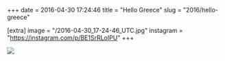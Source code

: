 +++
date = 2016-04-30 17:24:46
title = "Hello Greece"
slug = "2016/hello-greece"

[extra]
image = "/2016-04-30_17-24-46_UTC.jpg"
instagram = "https://instagram.com/p/BE1SrRLoIPU"
+++

<img src="/2016-04-30_17-24-46_UTC.jpg" />
